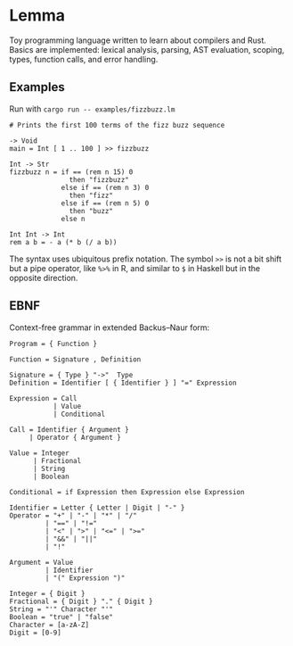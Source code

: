 # Lemma

Toy programming language written to learn about compilers and Rust. Basics are implemented:
lexical analysis, parsing, AST evaluation, scoping, types, function calls, and error handling.

## Examples

Run with `cargo run -- examples/fizzbuzz.lm`

```
# Prints the first 100 terms of the fizz buzz sequence

-> Void
main = Int [ 1 .. 100 ] >> fizzbuzz

Int -> Str
fizzbuzz n = if == (rem n 15) 0
               then "fizzbuzz"
             else if == (rem n 3) 0
               then "fizz"
             else if == (rem n 5) 0
               then "buzz"
             else n

Int Int -> Int
rem a b = - a (* b (/ a b))
```

The syntax uses ubiquitous prefix notation. The symbol `>>` is not a bit shift but a pipe operator,
like `%>%` in R, and similar to `$` in Haskell but in the opposite direction.

## EBNF

Context-free grammar in extended Backus–Naur form:

```
Program = { Function }

Function = Signature , Definition

Signature = { Type } "->"  Type
Definition = Identifier [ { Identifier } ] "=" Expression

Expression = Call
           | Value
           | Conditional

Call = Identifier { Argument }
     | Operator { Argument }

Value = Integer
      | Fractional
      | String
      | Boolean

Conditional = if Expression then Expression else Expression

Identifier = Letter { Letter | Digit | "-" }
Operator = "+" | "-" | "*" | "/"
         | "==" | "!="
         | "<" | ">" | "<=" | ">="
         | "&&" | "||"
         | "!"

Argument = Value
         | Identifier
         | "(" Expression ")"
 
Integer = { Digit }
Fractional = { Digit } "." { Digit }
String = "'" Character "'"
Boolean = "true" | "false"
Character = [a-zA-Z]
Digit = [0-9]
```

